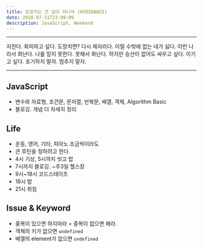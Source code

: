 ```yaml
---
title: 도망치는 건 답이 아니야 (AVOIDANCE)
date: 2020-07-31T23:09:09
description: JavaScript, Weekend
---
```


---

지친다. 회피하고 싶다. 도망치면? 다시 제자리다. 이럴 수밖에 없는 내가 싫다. 이런 나라서 화난다. 나를 믿지 못한다. 못해서 화난다. 하지만 승산이 없어도 싸우고 싶다. 이기고 싶다. 포기하지 말자. 멈추지 말자.

---

## JavaScript

- 변수와 자료형, 조건문, 문자열, 반복문, 배열, 객체, Algorithm Basic
- 블로깅. 개념 더 자세히 정리

## Life

- 운동, 영어, 기타, 피아노 조금씩이라도
- 큰 루틴을 정하려고 한다.
- 4시 기상, 5시까지 씻고 밥
- 7시까지 블로깅. ~주3일 헬스장
- 9시~18시 코드스테이츠
- 18시 밥
- 21시 취침

## Issue & Keyword

- 중복이 있으면 하지마라 = 중복이 없으면 해라.
- 객체의 키가 없으면 `undefined`
- 배열의 element가 없으면 `undefined`